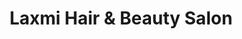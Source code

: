 ---
title: "Laxmi Hair & Beauty Salon"
url: /new-hyde-park/laxmi-hair-und-beauty-salon/
shop: Friseur
---